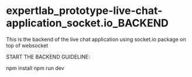 # expertlab_prototype-live-chat-application_socket.io_BACKEND
This is the backend of the live chat application using socket.io package on top of websocket

START THE BACKEND GUIDELINE:

npm install
npm run dev
